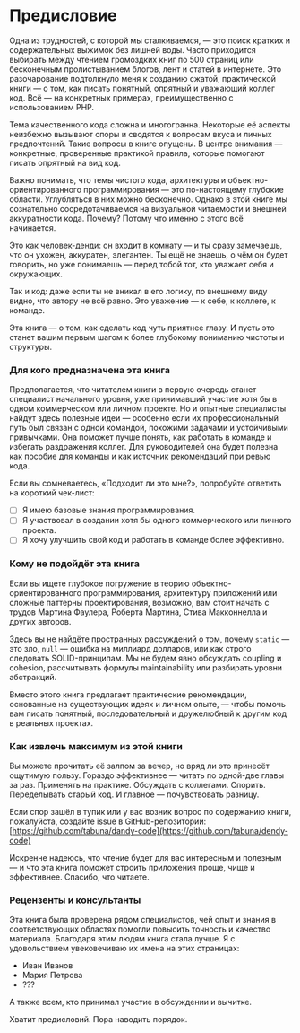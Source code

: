 # Предисловие

Одна из трудностей, с которой мы сталкиваемся, — это поиск кратких и содержательных выжимок без лишней воды.
Часто приходится выбирать между чтением громоздких книг по 500 страниц или бесконечным пролистыванием блогов, лент и
статей в интернете.
Это разочарование подтолкнуло меня к созданию сжатой, практической книги — о том, как писать понятный, опрятный и
уважающий коллег код. Всё — на конкретных примерах, преимущественно с использованием PHP.

Тема качественного кода сложна и многогранна. Некоторые её аспекты неизбежно вызывают споры и сводятся к вопросам вкуса
и личных предпочтений. Такие вопросы в книге опущены. В центре внимания — конкретные, проверенные практикой правила,
которые помогают писать опрятный на вид код.

Важно понимать, что темы чистого кода, архитектуры и объектно-ориентированного программирования — это по-настоящему
глубокие области.
Углубляться в них можно бесконечно. Однако в этой книге мы сознательно сосредотачиваемся на визуальной читаемости и
внешней аккуратности кода.
Почему? Потому что именно с этого всё начинается.

Это как человек-денди: он входит в комнату — и ты сразу замечаешь, что он ухожен, аккуратен, элегантен.
Ты ещё не знаешь, о чём он будет говорить, но уже понимаешь — перед тобой тот, кто уважает себя и окружающих.

Так и код: даже если ты не вникал в его логику, по внешнему виду видно, что автору не всё равно.
Это уважение — к себе, к коллеге, к команде.

Эта книга — о том, как сделать код чуть приятнее глазу. И пусть это станет вашим первым шагом к более глубокому
пониманию чистоты и структуры.

### Для кого предназначена эта книга

Предполагается, что читателем книги в первую очередь станет специалист начального уровня, уже принимавший участие хотя
бы в одном коммерческом или личном проекте. Но и опытные специалисты найдут здесь полезные идеи — особенно если их профессиональный путь был связан с одной командой, 
похожими задачами и устойчивыми привычками. Она поможет лучше понять, как работать в команде и избегать раздражения коллег.
Для руководителей она будет полезна как пособие для команды и как источник рекомендаций при ревью кода.

Если вы сомневаетесь, «Подходит ли это мне?», попробуйте ответить на короткий чек-лист:

- [ ] Я имею базовые знания программирования.
- [ ] Я участвовал в создании хотя бы одного коммерческого или личного проекта.
- [ ] Я хочу улучшить свой код и работать в команде более эффективно.

### Кому не подойдёт эта книга

Если вы ищете глубокое погружение в теорию объектно-ориентированного программирования, архитектуру приложений или
сложные паттерны проектирования, возможно, вам стоит начать с трудов Мартина Фаулера, Роберта Мартина, Стива Макконнелла
и других авторов.

Здесь вы не найдёте пространных рассуждений о том, почему `static` — это зло, `null` — ошибка на миллиард долларов, или
как строго следовать SOLID-принципам.
Мы не будем явно обсуждать coupling и cohesion, рассчитывать формулы maintainability или разбирать уровни абстракций.

Вместо этого книга предлагает практические рекомендации, основанные на существующих идеях и личном опыте, — чтобы помочь
вам писать понятный, последовательный и дружелюбный к другим код в реальных проектах.

### Как извлечь максимум из этой книги

Вы можете прочитать её залпом за вечер, но вряд ли это принесёт ощутимую пользу.
Гораздо эффективнее — читать по одной-две главы за раз. Применять на практике. Обсуждать с коллегами. Спорить.
Переделывать старый код.
И главное — почувствовать разницу.

Если спор зашёл в тупик или у вас возник вопрос по содержанию книги, пожалуйста, создайте issue в GitHub-репозитории:
[https://github.com/tabuna/dandy-code](https://github.com/tabuna/dendy-code)

Искренне надеюсь, что чтение будет для вас интересным и полезным —
и что эта книга поможет строить приложения проще, чище и эффективнее.
Спасибо, что читаете.

### Рецензенты и консультанты

Эта книга была проверена рядом специалистов, чей опыт и знания в соответствующих областях помогли повысить точность и
качество материала.
Благодаря этим людям книга стала лучше. Я с удовольствием увековечиваю их имена на этих страницах:

- Иван Иванов
- Мария Петрова
- ???

А также всем, кто принимал участие в обсуждении и вычитке.

Хватит предисловий. Пора наводить порядок.